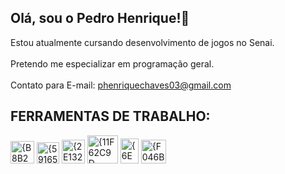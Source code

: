 ## Olá, sou o Pedro Henrique!🌟 <br>

Estou atualmente cursando desenvolvimento de jogos no Senai. <br> <br>
Pretendo me especializar em programação geral. <br> <br>
Contato para E-mail: phenriquechaves03@gmail.com<br> 

## FERRAMENTAS DE TRABALHO:
<img width="38" height="36" alt="{B8B2521A-EF56-47F1-9700-42C31185AAD2}" src="https://github.com/user-attachments/assets/98ddbb07-c150-4479-9a7f-cc6c535541d5" /> <img width="36" height="34" alt="{59165632-A892-4CD0-B9BF-D5F78D51DC8F}" src="https://github.com/user-attachments/assets/6fcc08cc-b6e0-478a-a7cb-75731e55d236" /> <img width="37" height="38" alt="{2E1326F8-AC09-4DB7-9B6F-68FC6E56CF7C}" src="https://github.com/user-attachments/assets/f0626d28-a5b3-4b86-af40-bae051e6f0b0" /> <img width="49" height="45" alt="{11F62C9D-24D6-4C54-84FC-5B6EB1FA3E82}" src="https://github.com/user-attachments/assets/4f00cd2c-16a1-456c-8c3b-8344428403d6" /> <img width="29" height="40" alt="{6E7F9911-FFBC-41DB-BA6D-BB127E95CB1B}" src="https://github.com/user-attachments/assets/5bbfa1e6-af96-4a16-9d3a-c8884818e52b" /> <img width="40" height="38" alt="{F046B5B0-95BC-482A-BC98-ED2FD94F1AAB}" src="https://github.com/user-attachments/assets/74957274-3e30-4502-877f-ba21ef7695cf" />









